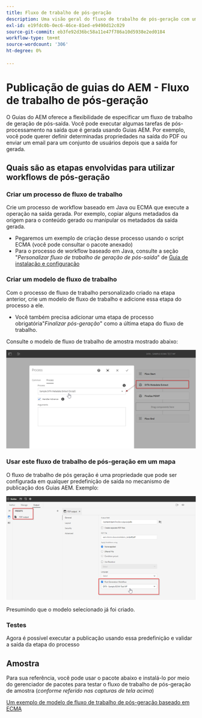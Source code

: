 ```yaml
---
title: Fluxo de trabalho de pós-geração
description: Uma visão geral do fluxo de trabalho de pós-geração com um exemplo
exl-id: e19fdc0b-0ec6-46ce-81ed-e9490d12c029
source-git-commit: eb3fe92d36bc58a11e47f786a10d5938e2ed0184
workflow-type: tm+mt
source-wordcount: '306'
ht-degree: 0%

---
```


# Publicação de guias do AEM - Fluxo de trabalho de pós-geração

O Guias do AEM oferece a flexibilidade de especificar um fluxo de trabalho de geração de pós-saída. Você pode executar algumas tarefas de pós-processamento na saída que é gerada usando Guias AEM.
Por exemplo, você pode querer definir determinadas propriedades na saída do PDF ou enviar um email para um conjunto de usuários depois que a saída for gerada.


## Quais são as etapas envolvidas para utilizar workflows de pós-geração

### Criar um processo de fluxo de trabalho

Crie um processo de workflow baseado em Java ou ECMA que execute a operação na saída gerada. Por exemplo, copiar alguns metadados da origem para o conteúdo gerado ou manipular os metadados da saída gerada.
- Pegaremos um exemplo de criação desse processo usando o script ECMA (você pode consultar o pacote anexado)
- Para o processo de workflow baseado em Java, consulte a seção &quot;*Personalizar fluxo de trabalho de geração de pós-saída*&quot; de [Guia de instalação e configuração](https://helpx.adobe.com/content/dam/help/en/xml-documentation-solution/4-2/Adobe-Experience-Manager-Guides_UUID_Installation-Configuration-Guide_EN.pdf#page=119)


### Criar um modelo de fluxo de trabalho

Com o processo de fluxo de trabalho personalizado criado na etapa anterior, crie um modelo de fluxo de trabalho e adicione essa etapa do processo a ele.
- Você também precisa adicionar uma etapa de processo obrigatória&quot;*Finalizar pós-geração*&quot; como a última etapa do fluxo de trabalho.

Consulte o modelo de fluxo de trabalho de amostra mostrado abaixo:

![Modelo de fluxo de trabalho de pós-geração](../assets/workflows/pgwf-workflow-model.png)


### Usar este fluxo de trabalho de pós-geração em um mapa

O fluxo de trabalho de pós geração é uma propriedade que pode ser configurada em qualquer predefinição de saída no mecanismo de publicação dos Guias AEM. Exemplo:

![Fluxo de trabalho de pós geração na predefinição de saída](../assets/workflows/pgwf-preset-settings.png)


Presumindo que o modelo selecionado já foi criado.


### Testes

Agora é possível executar a publicação usando essa predefinição e validar a saída da etapa do processo


## Amostra

Para sua referência, você pode usar o pacote abaixo e instalá-lo por meio do gerenciador de pacotes para testar o fluxo de trabalho de pós-geração de amostra (*conforme referido nas capturas de tela acima*)

[Um exemplo de modelo de fluxo de trabalho de pós-geração baseado em ECMA](../assets/workflows/sample-pgwf-ecma-test-wfmetadata.zip)
